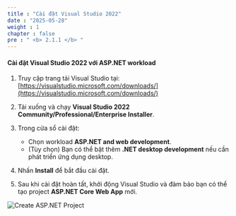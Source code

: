 ```yaml
---
title : "Cài đặt Visual Studio 2022"
date : "2025-05-28"
weight : 1
chapter : false
pre : " <b> 2.1.1 </b> "
---
```


#### Cài đặt Visual Studio 2022 với **ASP.NET workload**

1. Truy cập trang tải Visual Studio tại:  
   [https://visualstudio.microsoft.com/downloads/](https://visualstudio.microsoft.com/downloads/)

2. Tải xuống và chạy **Visual Studio 2022 Community/Professional/Enterprise Installer**.

3. Trong cửa sổ cài đặt:
   + Chọn workload **ASP.NET and web development**.
   + (Tùy chọn) Bạn có thể bật thêm **.NET desktop development** nếu cần phát triển ứng dụng desktop.



4. Nhấn **Install** để bắt đầu cài đặt.

5. Sau khi cài đặt hoàn tất, khởi động Visual Studio và đảm bảo bạn có thể tạo project **ASP.NET Core Web App** mới.

![Create ASP.NET Project](/images/2.prerequisite/anh2.png)
